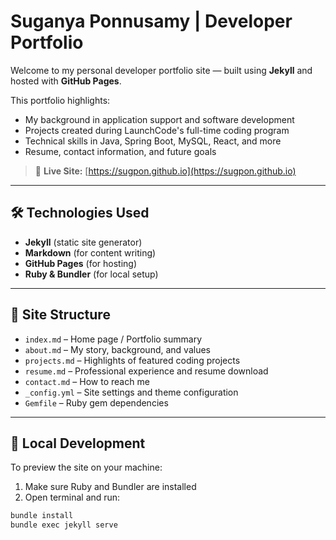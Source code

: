 # Suganya Ponnusamy | Developer Portfolio

Welcome to my personal developer portfolio site — built using **Jekyll** and hosted with **GitHub Pages**.

This portfolio highlights:
- My background in application support and software development
- Projects created during LaunchCode's full-time coding program
- Technical skills in Java, Spring Boot, MySQL, React, and more
- Resume, contact information, and future goals

> 🔗 **Live Site:** [https://sugpon.github.io](https://sugpon.github.io)

---

## 🛠️ Technologies Used
- **Jekyll** (static site generator)
- **Markdown** (for content writing)
- **GitHub Pages** (for hosting)
- **Ruby & Bundler** (for local setup)

---

## 📁 Site Structure
- `index.md` – Home page / Portfolio summary
- `about.md` – My story, background, and values
- `projects.md` – Highlights of featured coding projects
- `resume.md` – Professional experience and resume download
- `contact.md` – How to reach me
- `_config.yml` – Site settings and theme configuration
- `Gemfile` – Ruby gem dependencies

---

## 🚀 Local Development

To preview the site on your machine:

1. Make sure Ruby and Bundler are installed  
2. Open terminal and run:

```bash
bundle install
bundle exec jekyll serve
